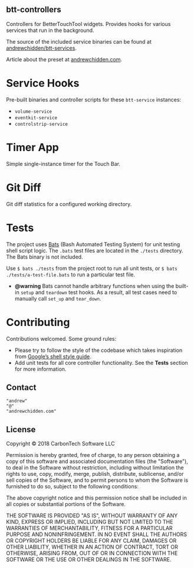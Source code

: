 ## btt-controllers

Controllers for BetterTouchTool widgets. Provides hooks for various services that run in the background.

The source of the included service binaries can be found at [andrewchidden/btt-services](https://github.com/andrewchidden/btt-services).

Article about the preset at [andrewchidden.com](https://andrewchidden.com/long-live-the-macbook-pro-with-touch-bar/).

# Service Hooks

Pre-built binaries and controller scripts for these `btt-service` instances:

- `volume-service`
- `eventkit-service`
- `controlstrip-service`

# Timer App

Simple single-instance timer for the Touch Bar.

# Git Diff

Git diff statistics for a configured working directory.

# Tests

The project uses [Bats](https://github.com/sstephenson/bats) (Bash Automated Testing System) for unit testing shell script logic. The `.bats` test files are located in the `./tests` directory. The Bats binary is not included.

Use `$ bats ./tests` from the project root to run all unit tests, or `$ bats ./tests/a-test-file.bats` to run a particular test file.

- **@warning** Bats cannot handle arbitrary functions when using the built-in `setup` and `teardown` test hooks. As a result, all test cases need to manually call `set_up` and `tear_down`.

# Contributing

Contributions welcomed. Some ground rules:

- Please try to follow the style of the codebase which takes inspiration from [Google’s shell style guide](https://google.github.io/styleguide/shell.xml).
- Add unit tests for all core controller functionality. See the **Tests** section for more information.

## Contact

```
"andrew"
"@"
"andrewchidden.com"
```

## License

Copyright © 2018 CarbonTech Software LLC

Permission is hereby granted, free of charge, to any person obtaining a copy of this software and associated documentation files (the "Software"), to deal in the Software without restriction, including without limitation the rights to use, copy, modify, merge, publish, distribute, sublicense, and/or sell copies of the Software, and to permit persons to whom the Software is furnished to do so, subject to the following conditions:

The above copyright notice and this permission notice shall be included in all copies or substantial portions of the Software.

THE SOFTWARE IS PROVIDED "AS IS", WITHOUT WARRANTY OF ANY KIND, EXPRESS OR IMPLIED, INCLUDING BUT NOT LIMITED TO THE WARRANTIES OF MERCHANTABILITY, FITNESS FOR A PARTICULAR PURPOSE AND NONINFRINGEMENT. IN NO EVENT SHALL THE AUTHORS OR COPYRIGHT HOLDERS BE LIABLE FOR ANY CLAIM, DAMAGES OR OTHER LIABILITY, WHETHER IN AN ACTION OF CONTRACT, TORT OR OTHERWISE, ARISING FROM, OUT OF OR IN CONNECTION WITH THE SOFTWARE OR THE USE OR OTHER DEALINGS IN THE SOFTWARE.

